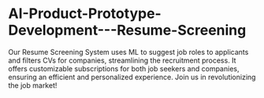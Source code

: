 # AI-Product-Prototype-Development---Resume-Screening
Our Resume Screening System uses ML to suggest job roles to applicants and filters CVs for companies, streamlining the recruitment process. It offers customizable subscriptions for both job seekers and companies, ensuring an efficient and personalized experience. Join us in revolutionizing the job market!
